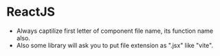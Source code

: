 # ReactJS

- Always captilize first letter of component file name, its function name also.
- Also some library will ask you to put file extension as ".jsx" like "vite".